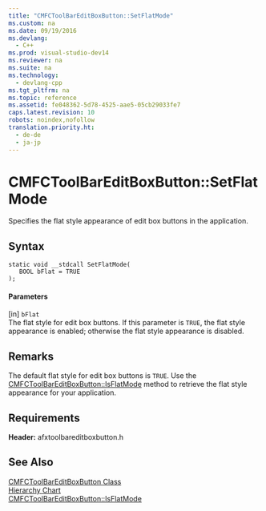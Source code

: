 ```yaml
---
title: "CMFCToolBarEditBoxButton::SetFlatMode"
ms.custom: na
ms.date: 09/19/2016
ms.devlang: 
  - C++
ms.prod: visual-studio-dev14
ms.reviewer: na
ms.suite: na
ms.technology: 
  - devlang-cpp
ms.tgt_pltfrm: na
ms.topic: reference
ms.assetid: fe048362-5d78-4525-aae5-05cb29033fe7
caps.latest.revision: 10
robots: noindex,nofollow
translation.priority.ht: 
  - de-de
  - ja-jp
---
```

# CMFCToolBarEditBoxButton::SetFlatMode
Specifies the flat style appearance of edit box buttons in the application.  
  
## Syntax  
  
```  
static void __stdcall SetFlatMode(  
   BOOL bFlat = TRUE  
);  
```  
  
#### Parameters  
 [in] `bFlat`  
 The flat style for edit box buttons. If this parameter is `TRUE`, the flat style appearance is enabled; otherwise the flat style appearance is disabled.  
  
## Remarks  
 The default flat style for edit box buttons is `TRUE`. Use the [CMFCToolBarEditBoxButton::IsFlatMode](../vs140/CMFCToolBarEditBoxButton--IsFlatMode.md) method to retrieve the flat style appearance for your application.  
  
## Requirements  
 **Header:** afxtoolbareditboxbutton.h  
  
## See Also  
 [CMFCToolBarEditBoxButton Class](../vs140/CMFCToolBarEditBoxButton-Class.md)   
 [Hierarchy Chart](../vs140/Hierarchy-Chart.md)   
 [CMFCToolBarEditBoxButton::IsFlatMode](../vs140/CMFCToolBarEditBoxButton--IsFlatMode.md)